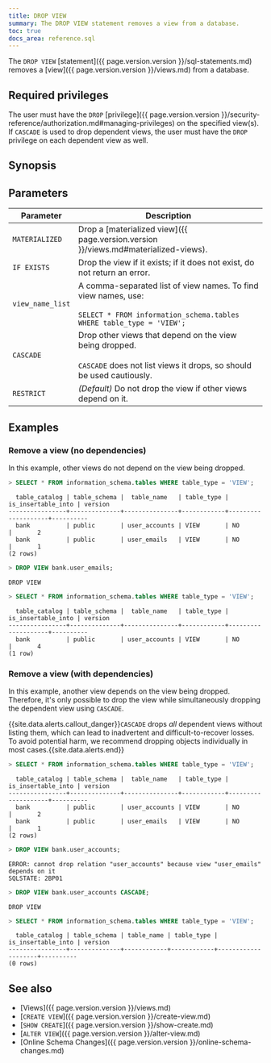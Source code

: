 ```yaml
---
title: DROP VIEW
summary: The DROP VIEW statement removes a view from a database.
toc: true
docs_area: reference.sql
---
```


The `DROP VIEW` [statement]({{ page.version.version }}/sql-statements.md) removes a [view]({{ page.version.version }}/views.md) from a database.


## Required privileges

The user must have the `DROP` [privilege]({{ page.version.version }}/security-reference/authorization.md#managing-privileges) on the specified view(s). If `CASCADE` is used to drop dependent views, the user must have the `DROP` privilege on each dependent view as well.

## Synopsis


## Parameters

 Parameter | Description
----------|-------------
`MATERIALIZED` |  Drop a [materialized view]({{ page.version.version }}/views.md#materialized-views).
 `IF EXISTS`   | Drop the view if it exists; if it does not exist, do not return an error.
 `view_name_list`  | A comma-separated list of view names. To find view names, use:<br><br>`SELECT * FROM information_schema.tables WHERE table_type = 'VIEW';`
 `CASCADE` | Drop other views that depend on the view being dropped.<br><br>`CASCADE` does not list views it drops, so should be used cautiously.
 `RESTRICT`    | _(Default)_ Do not drop the view if other views depend on it.

## Examples

### Remove a view (no dependencies)

In this example, other views do not depend on the view being dropped.

~~~ sql
> SELECT * FROM information_schema.tables WHERE table_type = 'VIEW';
~~~

~~~
  table_catalog | table_schema |  table_name   | table_type | is_insertable_into | version
----------------+--------------+---------------+------------+--------------------+----------
  bank          | public       | user_accounts | VIEW       | NO                 |       2
  bank          | public       | user_emails   | VIEW       | NO                 |       1
(2 rows)
~~~

~~~ sql
> DROP VIEW bank.user_emails;
~~~

~~~
DROP VIEW
~~~

~~~ sql
> SELECT * FROM information_schema.tables WHERE table_type = 'VIEW';
~~~

~~~
  table_catalog | table_schema |  table_name   | table_type | is_insertable_into | version
----------------+--------------+---------------+------------+--------------------+----------
  bank          | public       | user_accounts | VIEW       | NO                 |       4
(1 row)
~~~

### Remove a view (with dependencies)

In this example, another view depends on the view being dropped. Therefore, it's only possible to drop the view while simultaneously dropping the dependent view using `CASCADE`.

{{site.data.alerts.callout_danger}}<code>CASCADE</code> drops <em>all</em> dependent views without listing them, which can lead to inadvertent and difficult-to-recover losses. To avoid potential harm, we recommend dropping objects individually in most cases.{{site.data.alerts.end}}

~~~ sql
> SELECT * FROM information_schema.tables WHERE table_type = 'VIEW';
~~~

~~~
  table_catalog | table_schema |  table_name   | table_type | is_insertable_into | version
----------------+--------------+---------------+------------+--------------------+----------
  bank          | public       | user_accounts | VIEW       | NO                 |       2
  bank          | public       | user_emails   | VIEW       | NO                 |       1
(2 rows)
~~~

~~~ sql
> DROP VIEW bank.user_accounts;
~~~

~~~
ERROR: cannot drop relation "user_accounts" because view "user_emails" depends on it
SQLSTATE: 2BP01
~~~

~~~sql
> DROP VIEW bank.user_accounts CASCADE;
~~~

~~~
DROP VIEW
~~~

~~~ sql
> SELECT * FROM information_schema.tables WHERE table_type = 'VIEW';
~~~

~~~
  table_catalog | table_schema | table_name | table_type | is_insertable_into | version
----------------+--------------+------------+------------+--------------------+----------
(0 rows)
~~~

## See also

- [Views]({{ page.version.version }}/views.md)
- [`CREATE VIEW`]({{ page.version.version }}/create-view.md)
- [`SHOW CREATE`]({{ page.version.version }}/show-create.md)
- [`ALTER VIEW`]({{ page.version.version }}/alter-view.md)
- [Online Schema Changes]({{ page.version.version }}/online-schema-changes.md)